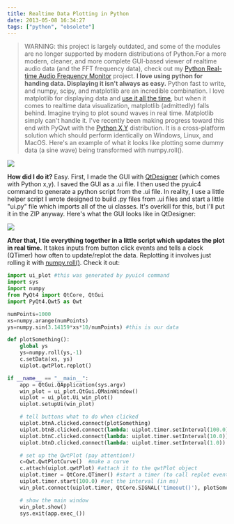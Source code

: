 ```yaml
---
title: Realtime Data Plotting in Python
date: 2013-05-08 16:34:27
tags: ["python", "obsolete"]
---
```




>  WARNING: this project is largely outdated, and some of the modules are no longer supported by modern distributions of Python.For a more modern, cleaner, and more complete GUI-based viewer of realtime audio data (and the FFT frequency data), check out my [Python Real-time Audio Frequency Monitor](https://www.swharden.com/wp/2016-07-31-real-time-audio-monitor-with-pyqt/) project.
__I love using python for handing data. Displaying it isn't always as easy.__ Python fast to write, and numpy, scipy, and matplotlib are an incredible combination. I love matplotlib for displaying data and [use it all the time](http://swharden.com/blog/matplotlib), but when it comes to realtime data visualization, matplotlib (admittedly) falls behind. Imagine trying to plot sound waves in real time. Matplotlib simply can't handle it. I've recently been making progress toward this end with PyQwt with the [Python X,Y](https://code.google.com/p/pythonxy/) distribution. It is a cross-platform solution which should perform identically on Windows, Linux, and MacOS. Here's an example of what it looks like plotting some dummy data (a sine wave) being transformed with numpy.roll().

<div class="text-center img-border">

![](https://swharden.com/static/2013/05/08/f.gif)

</div>

__How did I do it?__ Easy. First, I made the GUI with [QtDesigner](http://qt-project.org/doc/qt-4.8/designer-manual.html) (which comes with Python x,y). I saved the GUI as a .ui file. I then used the pyuic4 command to generate a python script from the .ui file. In reality, I use a little helper script I wrote designed to build .py files from .ui files and start a little "ui.py" file which imports all of the ui classes. It's overkill for this, but I'll put it in the ZIP anyway.  Here's what the GUI looks like in QtDesigner:

<div class="text-center img-border">

![](https://swharden.com/static/2013/05/08/qtdesigner-python-windows-qwtplot.png)

</div>

__After that, I tie everything together in a little script which updates the plot in real time.__ It takes inputs from button click events and tells a clock (QTimer) how often to update/replot the data. Replotting it involves just rolling it with [numpy.roll()](http://docs.scipy.org/doc/numpy/reference/generated/numpy.roll.html).  Check it out:

```python
import ui_plot #this was generated by pyuic4 command
import sys
import numpy
from PyQt4 import QtCore, QtGui
import PyQt4.Qwt5 as Qwt

numPoints=1000
xs=numpy.arange(numPoints)
ys=numpy.sin(3.14159*xs*10/numPoints) #this is our data

def plotSomething():
    global ys
    ys=numpy.roll(ys,-1)
    c.setData(xs, ys)
    uiplot.qwtPlot.replot()

if __name__ == "__main__":
    app = QtGui.QApplication(sys.argv)
    win_plot = ui_plot.QtGui.QMainWindow()
    uiplot = ui_plot.Ui_win_plot()
    uiplot.setupUi(win_plot)

    # tell buttons what to do when clicked
    uiplot.btnA.clicked.connect(plotSomething)
    uiplot.btnB.clicked.connect(lambda: uiplot.timer.setInterval(100.0))
    uiplot.btnC.clicked.connect(lambda: uiplot.timer.setInterval(10.0))
    uiplot.btnD.clicked.connect(lambda: uiplot.timer.setInterval(1.0))

    # set up the QwtPlot (pay attention!)
    c=Qwt.QwtPlotCurve()  #make a curve
    c.attach(uiplot.qwtPlot) #attach it to the qwtPlot object
    uiplot.timer = QtCore.QTimer() #start a timer (to call replot events)
    uiplot.timer.start(100.0) #set the interval (in ms)
    win_plot.connect(uiplot.timer, QtCore.SIGNAL('timeout()'), plotSomething)

    # show the main window
    win_plot.show()
    sys.exit(app.exec_())
```
